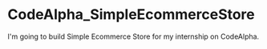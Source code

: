 # CodeAlpha_SimpleEcommerceStore
I'm going to build Simple Ecommerce Store for my internship on CodeAlpha.
